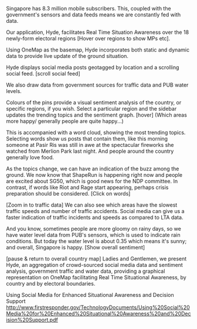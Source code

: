 Singapore has 8.3 million mobile subscribers. This, coupled with the government's 
sensors and data feeds means we are constantly fed with data. 

Our application, Hyde, facilitates Real Time Situation Awareness over the 18
newly-form electoral regions [Hover over regions to show MPs etc]. 

Using OneMap as the basemap, Hyde incorporates both static and dynamic data to 
provide live update of the ground situation. 

Hyde displays social media posts geotagged by location and a scrolling social feed. [scroll social feed]

We also draw data from government sources for traffic data and PUB water levels.

Colours of the pins provide a visual sentiment analysis of the country, or specific regions, if you wish.
Select a particular region and the sidebar updates the trending topics and the sentiment graph. [hover] 
(Which areas more happy/ generally people are quite happy...)

This is accompanied with a word cloud, showing the most trending topics.
Selecting words show us posts that contain them, like this morning someone at Pasir Ris was still
in awe at the spectacular fireworks she watched from Merlion Park last night. And people around the
country generally love food. 

As the topics change, we can have an indication of the buzz among the ground. 
We now know that ShapeRun is happening right now and people are excited about SG50, which is 
good news for the NDP committee. In contrast, if words like Riot and Rage start appearing,
perhaps crisis preparation should be considered. [Click on words]

[Zoom in to traffic data] 
We can also see which areas have the slowest traffic speeds and number of traffic accidents.
Social media can give us a faster indication of traffic incidents and speeds as compared to LTA data.

And you know, sometimes people are more gloomy on rainy days, so we have water level data
from PUB's sensors, which is used to indicate rain conditions. But today the water level is 
about 0.35 which means it's sunny; and overall, Singapore is happy. [Show overall sentiment]

[pause & return to overall country map]
Ladies and Gentlemen, we present Hyde, an aggregation of crowd-sourced social media data and 
sentiment analysis, government traffic and water data, providing a graphical representation on
OneMap facilitating Real Time Situational Awareness, by country and by electoral boundaries. 

Using Social Media for Enhanced Situational Awareness and Decision Support
http://www.firstresponder.gov/TechnologyDocuments/Using%20Social%20Media%20for%20Enhanced%20Situational%20Awareness%20and%20Decision%20Support.pdf
